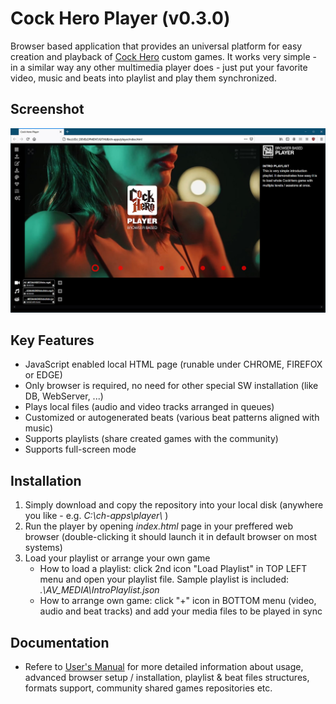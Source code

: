 # Cock Hero Player (v0.3.0)
Browser based application that provides an universal platform for easy creation and playback of [Cock Hero](https://www.cockhero.info) custom games.
It works very simple - in a similar way any other multimedia player does - just put your favorite video, music and beats into playlist and play them synchronized.
## Screenshot
![Cock Hero Player screenshot](/images/screenshot.jpg)
## Key Features
* JavaScript enabled local HTML page (runable under CHROME, FIREFOX or EDGE)
* Only browser is required, no need for other special SW installation (like DB, WebServer, ...)
* Plays local files (audio and video tracks arranged in queues)
* Customized or autogenerated beats (various beat patterns aligned with music)
* Supports playlists (share created games with the community)
* Supports full-screen mode
## Installation
1. Simply download and copy the repository into your local disk (anywhere you like - e.g. *C:\\ch-apps\\player\\* )
1. Run the player by opening *index.html* page in your preffered web browser (double-clicking it should launch it in default browser on most systems)
1. Load your playlist or arrange your own game
   * How to load a playlist: click 2nd icon "Load Playlist" in TOP LEFT menu and open your playlist file. Sample playlist is included: *.\\AV_MEDIA\\IntroPlaylist.json*
   * How to arrange own game: click "+" icon in BOTTOM menu (video, audio and beat tracks) and add your media files to be played in sync
## Documentation
* Refere to [User's Manual](docs/MANUAL.md) for more detailed information about usage, advanced browser setup / installation, playlist & beat files structures, formats support, community shared games repositories etc.